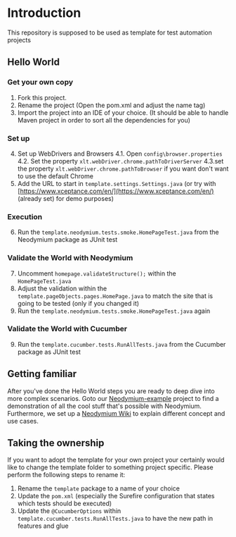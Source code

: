 # Introduction
This repository is supposed to be used as template for test automation projects 

## Hello World
### Get your own copy
1. Fork this project.
2. Rename the project (Open the pom.xml and adjust the name tag)
3. Import the project into an IDE of your choice. (It should be able to handle Maven project in order to sort all the dependencies for you)

### Set up
4. Set up WebDrivers and Browsers
4.1. Open `config\browser.properties`
4.2. Set the property `xlt.webDriver.chrome.pathToDriverServer`
4.3.set the property `xlt.webDriver.chrome.pathToBrowser` if you want don't want to use the default Chrome
5. Add the URL to start in `template.settings.Settings.java` (or try with [https://www.xceptance.com/en/](https://www.xceptance.com/en/) (already set) for demo purposes)

### Execution
6. Run the `template.neodymium.tests.smoke.HomePageTest.java` from the Neodymium package as JUnit test

### Validate the World with Neodymium 
7. Uncomment `homepage.validateStructure();` within the `HomePageTest.java`
8. Adjust the validation within the `template.pageObjects.pages.HomePage.java` to match the site that is going to be tested (only if you changed it)
9. Run the `template.neodymium.tests.smoke.HomePageTest.java` again

### Validate the World with Cucumber
9. Run the `template.cucumber.tests.RunAllTests.java` from the Cucumber package as JUnit test
 
## Getting familiar
After you've done the Hello World steps you are ready to deep dive into more complex scenarios.
Goto our [Neodymium-example](https://github.com/Xceptance/neodymium-example) project to find a demonstration of all the cool stuff that's possible with Neodymium.
Furthermore, we set up a [Neodymium Wiki](https://github.com/Xceptance/neodymium-example/wiki/) to explain different concept and use cases. 

## Taking the ownership 
If you want to adopt the template for your own project your certainly would like to change the template folder to something project specific.
Please perform the following steps to rename it:
1. Rename the `template` package to a name of your choice
2. Update the `pom.xml` (especially the Surefire configuration that states which tests should be executed)
3. Update the `@CucumberOptions` within `template.cucumber.tests.RunAllTests.java` to have the new path in features and glue 
